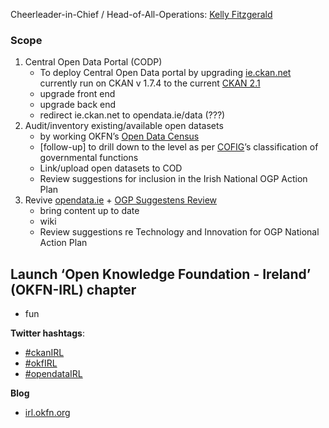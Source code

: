 Cheerleader-in-Chief / Head-of-All-Operations: [Kelly Fitzgerald](https://twitter.com/CeallaighnicG)

### Scope
1. Central Open Data Portal (CODP)
     + To deploy Central Open Data portal by upgrading [ie.ckan.net]() currently run on CKAN v 1.7.4 to the current [CKAN 2.1](https://github.com/okfn/ckan)
     + upgrade front end
     + upgrade back end
     + redirect ie.ckan.net to opendata.ie/data (???)
2. Audit/inventory existing/available open datasets
     + by working OKFN’s [Open Data Census](http://blog.okfn.org/2013/09/05/open-data-census-join-the-global-citizen-effort-to-assess-the-state-of-government-data/)
     + [follow-up] to drill down to the level as per [COFIG](http://unstats.un.org/unsd/cr/registry/regcst.asp?Cl=4)’s classification of governmental functions
     + Link/upload open datasets to COD
     + Review suggestions for inclusion in the Irish National OGP Action Plan
3. Revive [opendata.ie](www.opendata.ie) + [OGP Suggestens Review](https://docs.google.com/viewer?a=v&pid=gmail&attid=0.1&thid=1414b2beea748436&mt=application/pdf&url=https://mail.google.com/mail/u/0/?ui%3D2%26ik%3D0853e0415d%26view%3Datt%26th%3D1414b2beea748436%26attid%3D0.1%26disp%3Dsafe%26realattid%3Df_hlxs0e3r0%26zw&sig=AHIEtbQom2Bx75VYauxDL-DAKChfcfzQCg) 
     + bring content up to date
     + wiki
     + Review suggestions re Technology and Innovation for OGP National Action Plan
     

## Launch ‘Open Knowledge Foundation - Ireland’ (OKFN-IRL) chapter
   + fun



**Twitter hashtags**: 
+ [#ckanIRL](https://twitter.com/search?q=%23ckanIRL&src=typd)
+ [#okfIRL](https://twitter.com/search?q=%23okfIRL&mode=relevance&src=typd)
+ [#opendataIRL](https://twitter.com/search?src=typd&q=%23opendataIRL)

**Blog**
+ [irl.okfn.org](irl.okfn.org/crm)
